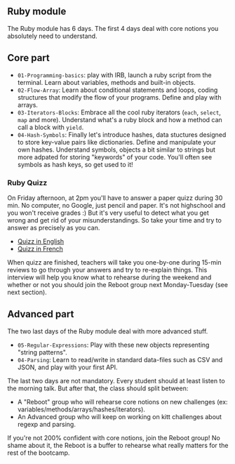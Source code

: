 ## Ruby module

The Ruby module has 6 days. The first 4 days deal with core notions you absolutely need to understand.

## Core part

- `01-Programming-basics`: play with IRB, launch a ruby script from the terminal. Learn about variables, methods and built-in objects.
- `02-Flow-Array`: Learn about conditional statements and loops, coding structures that modify the flow of your programs. Define and play with arrays.
- `03-Iterators-Blocks`: Embrace all the cool ruby iterators (`each`, `select`, `map` and more). Understand what's a ruby block and how a method can call a block with `yield`.
- `04-Hash-Symbols`: Finally let's introduce hashes, data stuctures designed to store key-value pairs like dictionaries. Define and manipulate your own hashes. Understand symbols, objects a bit similar to strings but more adpated for storing "keywords" of your code. You'll often see symbols as hash keys, so get used to it!

### Ruby Quizz
On Friday afternoon, at 2pm you'll have to answer a paper quizz during 30 min. No computer, no Google, just pencil and paper. It's not highschool and you won't receive grades :) But it's very useful to detect what you get wrong and get rid of your misunderstandings. So take your time and try to answer as precisely as you can.

- [Quizz in English](https://github.com/lewagon/quizzes/raw/gh-pages/pdf/1-ruby-english.pdf)
- [Quizz in French](https://github.com/lewagon/quizzes/raw/gh-pages/pdf/1-ruby-french.pdf)

When quizz are finished, teachers will take you one-by-one during 15-min reviews to go through your answers and try to re-explain things. This interview will help you know what to rehearse during the weekend and whether or not you should join the Reboot group next Monday-Tuesday (see next section).

## Advanced part

The two last days of the Ruby module deal with more advanced stuff.

- `05-Regular-Expressions`: Play with these new objects representing "string patterns".
- `04-Parsing`: Learn to read/write in standard data-files such as CSV and JSON, and play with your first API.

The last two days are not mandatory. Every student should at least listen to the morning talk. But after that, the class should split between:

- A "Reboot" group who will rehearse core notions on new challenges (ex: variables/methods/arrays/hashes/iterators).
- An Advanced group who will keep on working on kitt challenges about regexp and parsing.

If you're not 200% confident with core notions, join the Reboot group! No shame about it, the Reboot is a buffer to rehearse what really matters for the rest of the bootcamp.
